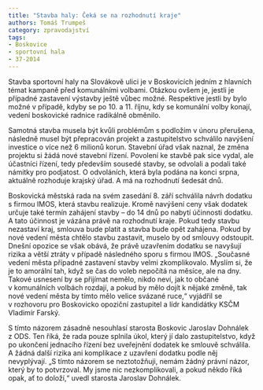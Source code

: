 ```yaml
---
title: "Stavba haly: Čeká se na rozhodnutí kraje"
authors: Tomáš Trumpeš
category: zpravodajství
tags:
- Boskovice
- sportovní hala
- 37-2014 
---
```


Stavba sportovní haly na Slovákově ulici je v Boskovicích jedním z hlavních témat kampaně před komunálními volbami. Otázkou ovšem je, jestli je případné zastavení výstavby ještě vůbec možné. Respektive jestli by bylo možné v případě, kdyby se po 10. a 11. říjnu, kdy se komunální volby konají, vedení boskovické radnice radikálně obměnilo.

Samotná stavba musela být kvůli problémům s podložím v únoru přerušena, následně musel být přepracován projekt a zastupitelstvo schválilo navýšení investice o více než 6 milionů korun. Stavební úřad však naznal, že změna projektu si žádá nové stavební řízení. Povolení ke stavbě pak sice vydal, ale účastníci řízení, tedy především sousedé stavby, se odvolali a podali také námitky pro podjatost. O odvoláních, která byla podána na konci srpna, aktuálně rozhoduje krajský úřad. A má na rozhodnutí šedesát dnů.

Boskovická městská rada na svém zasedání 8. září schválila návrh dodatku s firmou IMOS, která stavbu realizuje. Kromě navýšení ceny však dodatek určuje také termín zahájení stavby – do 14 dnů po nabytí účinnosti dodatku. A tato účinnost je vázána právě na rozhodnutí kraje. Pokud tedy stavbu nezastaví kraj, smlouva bude platit a stavba bude opět zahájena. Pokud by nové vedení města chtělo stavbu zastavit, muselo by od smlouvy odstoupit. Dnešní opozice se však obává, že právě uzavřením dodatku se navyšují rizika a větší ztráty v případě následného sporu s firmou IMOS. „Současné vedení města případné zastavení stavby velmi zkomplikovalo. Myslím si, že je to amorální tah, když se čas do voleb nepočítá na měsíce, ale na dny. Takové usnesení by se přijímat nemělo, nikdo neví, jak to občané v komunálních volbách rozdají, a pokud by mělo dojít k nějaké změně, tak nové vedení města by tímto mělo velice svázané ruce,“ vyjádřil se v rozhovoru pro Boskovicko opoziční zastupitel a lídr kandidátky KSČM Vladimír Farský.

S tímto názorem zásadně nesouhlasí starosta Boskovic Jaroslav Dohnálek z ODS. Ten říká, že rada pouze splnila úkol, který jí dalo zastupitelstvo, když po ukončení jednacího řízení bez uveřejnění dodatek ke smlouvě schválila. A žádná další rizika ani komplikace z uzavření dodatku podle něj nevyplývají. „S tímto názorem se neztotožňuji, nemám žádný právní názor, který by to potvrzoval. My jsme nic nezkomplikovali, a pokud někdo říká opak, ať to doloží,“ uvedl starosta Jaroslav Dohnálek.